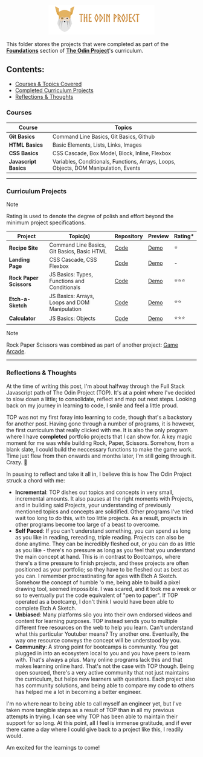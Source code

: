 <p align="center"><img src="../public/top-header-h.png" alt="felixtanhm-portfolio-the-odin-project" width="280"/></p>

This folder stores the projects that were completed as part of the [**Foundations**](https://www.theodinproject.com/paths/foundations/courses/foundations) section of [**The Odin Project**](https://www.theodinproject.com/)'s curriculum.

## **Contents:**

- [Courses & Topics Covered](#courses)
- [Completed Curriculum Projects](#curriculum-projects)
- [Reflections & Thoughts](#reflections--thoughts)

### **Courses**

| Course                | Topics                                                                               |
| --------------------- | ------------------------------------------------------------------------------------ |
| **Git Basics**        | Command Line Basics, Git Basics, Github                                              |
| **HTML Basics**       | Basic Elements, Lists, Links, Images                                                 |
| **CSS Basics**        | CSS Cascade, Box Model, Block, Inline, Flexbox                                       |
| **Javascript Basics** | Variables, Conditionals, Functions, Arrays, Loops, Objects, DOM Manipulation, Events |

---

### **Curriculum Projects**

> [!NOTE]
> Rating is used to denote the degree of polish and effort beyond the minimum project specifications.

| Project                 | Topic(s)                                      | Repository                                                                                            | Preview                                                                                     | Rating\* |
| ----------------------- | --------------------------------------------- | ----------------------------------------------------------------------------------------------------- | ------------------------------------------------------------------------------------------- | -------- |
| **Recipe Site**         | Command Line Basics, Git Basics, Basic HTML   | [Code](https://github.com/felixtanhm/my-odin-project/tree/main/foundations/01-recipe-site)            | [Demo](https://felixtanhm.github.io/my-odin-projects/foundations/01-recipe-site)            | ⭐       |
| **Landing Page**        | CSS Cascade, CSS Flexbox                      | [Code](https://github.com/felixtanhm/my-odin-project/tree/main/foundations/02-landing-page)           | [Demo](https://felixtanhm.github.io/my-odin-projects/foundations/02-landing-page)           | -        |
| **Rock Paper Scissors** | JS Basics: Types, Functions and Conditionals  | [Code](https://github.com/felixtanhm/game-arcade)                                                     | [Demo](https://game-arcade.pages.dev/)                                                      | ⭐⭐⭐   |
| **Etch-a-Sketch**       | JS Basics: Arrays, Loops and DOM Manipulation | [Code](https://github.com/felixtanhm/my-odin-project/tree/main/foundations/04-etch-a-sketch)          | [Demo](https://felixtanhm.github.io/my-odin-projects/foundations/04-etch-a-sketch)          | ⭐⭐     |
| **Calculator**          | JS Basics: Objects                            | [Code](https://github.com/felixtanhm/my-odin-project/tree/main/foundations/05-calculator-%5BFINAL%5D) | [Demo](https://felixtanhm.github.io/my-odin-projects/foundations/05-calculator-%5BFINAL%5D) | ⭐⭐⭐   |

> [!NOTE]
> Rock Paper Scissors was combined as part of another project: [Game Arcade](https://github.com/felixtanhm/game-arcade).

---

### Reflections & Thoughts

At the time of writing this post, I'm about halfway through the Full Stack Javascript path of The Odin Project (TOP). It's at a point where I've decided to slow down a little; to consolidate, reflect and map out next steps. Looking back on my journey in learning to code, I smile and feel a little proud.

TOP was not my first foray into learning to code, though that's a backstory for another post. Having gone through a number of programs, it is however, the first curriculum that really clicked with me. It is also the only program where I have **completed** portfolio projects that I can show for. A key magic moment for me was while building Rock, Paper, Scissors. Somehow, from a blank slate, I could build the neccessary functions to make the game work. Time just flew from then onwards and months later, I'm still going through it. Crazy. 🤯

In pausing to reflect and take it all in, I believe this is how The Odin Project struck a chord with me:

- **Incremental**: TOP dishes out topics and concepts in very small, incremental amounts. It also pauses at the right moments with Projects, and in building said Projects, your understanding of previously mentioned topics and concepts are solidified. Other programs I've tried wait too long to do this, with too little projects. As a result, projects in other programs become too large of a beast to overcome.
- **Self Paced**: If you can't understand something, you can spend as long as you like in reading, rereading, triple reading. Projects can also be done anytime. They can be incredibly fleshed out, or you can do as little as you like - there's no pressure as long as you feel that you understand the main concept at hand. This is in contrast to Bootcamps, where there's a time pressure to finish projects, and these projects are often positioned as your portfolio; so they have to be fleshed out as best as you can. I remember procrastinating for ages with Etch A Sketch. Somehow the concept of humble 'o me, being able to build a pixel drawing tool, seemed impossible. I was scared, and it took me a week or so to eventually put the code equivalent of "pen to paper". If TOP operated as a bootcamp, I don't think I would have been able to complete Etch A Sketch.
- **Unbiased**: Many platforms silo you into their own endorsed videos and content for learning purposes. TOP instead sends you to multiple different free resources on the web to help you learn. Can't understand what this particular Youtuber means? Try another one. Eventually, the way one resource conveys the concept will be understood by you.
- **Community**: A strong point for bootcamps is community. You get plugged in into an ecosystem local to you and you have peers to learn with. That's always a plus. Many online programs lack this and that makes learning online hard. That's not the case with TOP though. Being open sourced, there's a very active community that not just maintains the curriculum, but helps new learners with questions. Each project also has community solutions, and being able to compare my code to others has helped me a lot in becoming a better engineer.

I'm no where near to being able to call myself an engineer yet, but I've taken more tangible steps as a result of TOP than in all my previous attempts in trying. I can see why TOP has been able to maintain their support for so long. At this point, all I feel is immense gratitude, and if ever there came a day where I could give back to a project like this, I readily would.

Am excited for the learnings to come!
